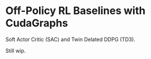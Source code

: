 # Off-Policy RL Baselines with CudaGraphs 

Soft Actor Critic (SAC) and Twin Delated DDPG (TD3).

Still wip.
